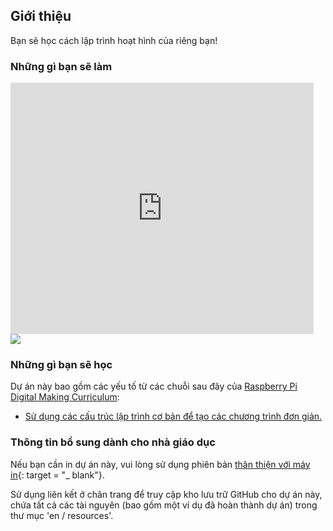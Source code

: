 ## Giới thiệu

Bạn sẽ học cách lập trình hoạt hình của riêng bạn!

### Những gì bạn sẽ làm

<div class="scratch-preview">
  <iframe allowtransparency="true" width="485" height="402" src="https://scratch.mit.edu/projects/embed/26818098/?autostart=false" frameborder="0"></iframe>
  <img src="images/space-final.png">
</div>

### Những gì bạn sẽ học

Dự án này bao gồm các yếu tố từ các chuỗi sau đây của [Raspberry Pi Digital Making Curriculum](http://rpf.io/curriculum):

+ [Sử dụng các cấu trúc lập trình cơ bản để tạo các chương trình đơn giản.](https://www.raspberrypi.org/curriculum/programming/creator)

### Thông tin bổ sung dành cho nhà giáo dục

Nếu bạn cần in dự án này, vui lòng sử dụng phiên bản [thân thiện với máy in](https://projects.raspberrypi.org/en/projects/lost-in-space/print){: target = "_ blank"}.

Sử dụng liên kết ở chân trang để truy cập kho lưu trữ GitHub cho dự án này, chứa tất cả các tài nguyên (bao gồm một ví dụ đã hoàn thành dự án) trong thư mục 'en / resources'.